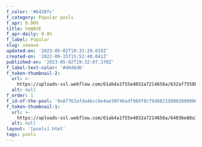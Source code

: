 ```yaml
---
f_color: '#6438fc'
f_category: Popular pools
f_apr: 0.00%
title: VeWAVE
f_apr-daily: 0.0%
f_label: Popular
slug: vewave
updated-on: '2023-05-02T19:31:29.019Z'
created-on: '2022-09-15T15:52:40.041Z'
published-on: '2023-05-02T19:32:07.370Z'
f_label-text-color: '#d6d6d6'
f_token-thumbnail-2:
  url: >-
    https://uploads-ssl.webflow.com/61ab4a1f55e4032a7214656a/632af7558bf1e01c176ba370_ethereum-eth-logo.svg
  alt: null
f_order: 1
f_id-of-the-pool: '0x87763afda4bcc6e4ae30f46adf969f8cf9d68215000200000000000000000029'
f_token-thumbnail-1:
  url: >-
    https://uploads-ssl.webflow.com/61ab4a1f55e4032a7214656a/64036e88a141a9219eda133e_wavelength_logo.png
  alt: null
layout: '[pools].html'
tags: pools
---
```



